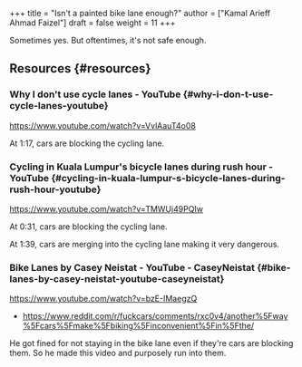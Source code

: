 +++
title = "Isn't a painted bike lane enough?"
author = ["Kamal Arieff Ahmad Faizel"]
draft = false
weight = 11
+++

Sometimes yes. But oftentimes, it's not safe enough.


## Resources {#resources}


### Why I don't use cycle lanes - YouTube {#why-i-don-t-use-cycle-lanes-youtube}

<https://www.youtube.com/watch?v=VvlAauT4o08>

At 1:17, cars are blocking the cycling lane.


### Cycling in Kuala Lumpur's bicycle lanes during rush hour - YouTube {#cycling-in-kuala-lumpur-s-bicycle-lanes-during-rush-hour-youtube}

<https://www.youtube.com/watch?v=TMWUj49PQIw>

At 0:31, cars are blocking the cycling lane.

At 1:39, cars are merging into the cycling lane making it very dangerous.


### Bike Lanes by Casey Neistat - YouTube - CaseyNeistat {#bike-lanes-by-casey-neistat-youtube-caseyneistat}

<https://www.youtube.com/watch?v=bzE-IMaegzQ>

-   <https://www.reddit.com/r/fuckcars/comments/rxc0v4/another%5Fway%5Fcars%5Fmake%5Fbiking%5Finconvenient%5Fin%5Fthe/>

He got fined for not staying in the bike lane even if they're cars are blocking them. So he made this video and purposely run into them.
